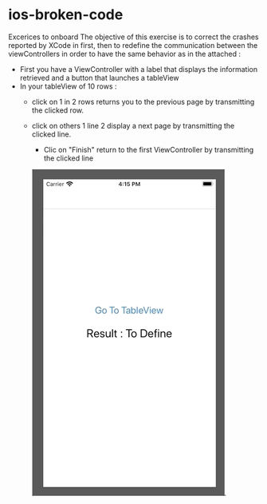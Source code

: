 # ios-broken-code
Excerices to onboard
The objective of this exercise is to correct the crashes reported by XCode in first, then to redefine the communication between the viewControllers in order to have the same behavior as in the attached :
- First you have a ViewController with a label that displays the information retrieved and a button that launches a tableView
- In your tableView of 10 rows : 
  - click on 1 in 2 rows returns you to the previous page by transmitting the clicked row.
  - click on others 1 line 2 display a next page by transmitting the clicked line.
    - Clic on "Finish" return to the first ViewController by transmitting the clicked line
    
    ![](sample.gif).
